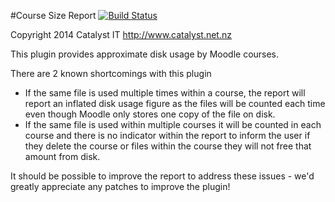 #Course Size Report 
 [![Build Status](https://travis-ci.org/catalyst/moodle-report_coursesize.svg?branch=master)](https://travis-ci.org/catalyst/moodle-report_coursesize)

Copyright 2014 Catalyst IT http://www.catalyst.net.nz

This plugin provides approximate disk usage by Moodle courses.

There are 2 known shortcomings with this plugin
* If the same file is used multiple times within a course, the report will report an inflated disk usage figure as the files
  will be counted each time even though Moodle only stores one copy of the file on disk.
* If the same file is used within multiple courses it will be counted in each course and there is no indicator within the
  report to inform the user if they delete the course or files within the course they will not free that amount from disk.

It should be possible to improve the report to address these issues - we'd greatly appreciate any patches to improve the plugin!
